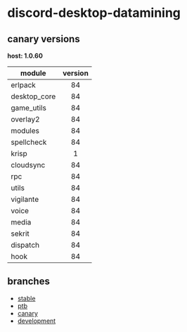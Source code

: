 # discord-desktop-datamining

## canary versions

**host: 1.0.60**

| module | version |
| ------ | :-----: |
| erlpack | 84 |
| desktop_core | 84 |
| game_utils | 84 |
| overlay2 | 84 |
| modules | 84 |
| spellcheck | 84 |
| krisp | 1 |
| cloudsync | 84 |
| rpc | 84 |
| utils | 84 |
| vigilante | 84 |
| voice | 84 |
| media | 84 |
| sekrit | 84 |
| dispatch | 84 |
| hook | 84 |

## branches

- [stable](https://github.com/OpenAsar/discord-desktop-datamining/tree/stable)
- [ptb](https://github.com/OpenAsar/discord-desktop-datamining/tree/ptb)
- [canary](https://github.com/OpenAsar/discord-desktop-datamining/tree/canary)
- [development](https://github.com/OpenAsar/discord-desktop-datamining/tree/development)